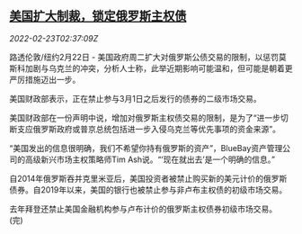 <!--1645585262000-->
[美国扩大制裁，锁定俄罗斯主权债](https://cn.reuters.com/article/usa-russia-sanctions-idCNKBS2KS05L)
------

<div><i>2022-02-23T02:37:09Z</i></div><p>路透伦敦/纽约2月22日 - 美国政府周二扩大对俄罗斯公债交易的限制，以惩罚莫斯科加剧与乌克兰的冲突，分析人士称，此举近期影响可能温和，但可能是朝着更严厉措施迈出一步。</p><p>美国财政部表示，正在禁止参与3月1日之后发行的债券的二级市场交易。</p><p>美国财政部在一份声明中说，增加对俄罗斯主权债交易的限制，是为了“进一步切断支应俄罗斯政府或普京总统包括进一步入侵乌克兰等优先事项的资金来源”。</p><p>“美国发出的信息很明确，我们不希望你持有俄罗斯的资产”，BlueBay资产管理公司的高级新兴市场主权策略师Tim Ash说。“‘现在就出去’是一个明确的信息。”</p><p>自2014年俄罗斯吞并克里米亚后，美国投资者被禁止购买新的美元计价的俄罗斯债券。自2019年以来，美国的银行也被禁止参与非卢布主权债的初级市场交易。</p><p>去年拜登还禁止美国金融机构参与卢布计价的俄罗斯主权债券初级市场交易。 (完)</p>
